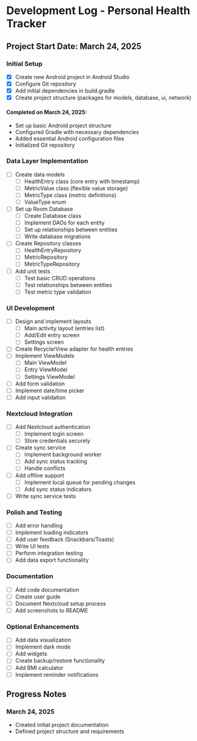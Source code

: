# Development Log - Personal Health Tracker

## Project Start Date: March 24, 2025

### Initial Setup
- [x] Create new Android project in Android Studio
- [x] Configure Git repository
- [x] Add initial dependencies in build.gradle
- [x] Create project structure (packages for models, database, ui, network)

#### Completed on March 24, 2025:
- Set up basic Android project structure
- Configured Gradle with necessary dependencies
- Added essential Android configuration files
- Initialized Git repository

### Data Layer Implementation
- [ ] Create data models
  - [ ] HealthEntry class (core entry with timestamp)
  - [ ] MetricValue class (flexible value storage)
  - [ ] MetricType class (metric definitions)
  - [ ] ValueType enum
- [ ] Set up Room Database
  - [ ] Create Database class
  - [ ] Implement DAOs for each entity
  - [ ] Set up relationships between entities
  - [ ] Write database migrations
- [ ] Create Repository classes
  - [ ] HealthEntryRepository
  - [ ] MetricRepository
  - [ ] MetricTypeRepository
- [ ] Add unit tests
  - [ ] Test basic CRUD operations
  - [ ] Test relationships between entities
  - [ ] Test metric type validation

### UI Development
- [ ] Design and implement layouts
  - [ ] Main activity layout (entries list)
  - [ ] Add/Edit entry screen
  - [ ] Settings screen
- [ ] Create RecyclerView adapter for health entries
- [ ] Implement ViewModels
  - [ ] Main ViewModel
  - [ ] Entry ViewModel
  - [ ] Settings ViewModel
- [ ] Add form validation
- [ ] Implement date/time picker
- [ ] Add input validation

### Nextcloud Integration
- [ ] Add Nextcloud authentication
  - [ ] Implement login screen
  - [ ] Store credentials securely
- [ ] Create sync service
  - [ ] Implement background worker
  - [ ] Add sync status tracking
  - [ ] Handle conflicts
- [ ] Add offline support
  - [ ] Implement local queue for pending changes
  - [ ] Add sync status indicators
- [ ] Write sync service tests

### Polish and Testing
- [ ] Add error handling
- [ ] Implement loading indicators
- [ ] Add user feedback (Snackbars/Toasts)
- [ ] Write UI tests
- [ ] Perform integration testing
- [ ] Add data export functionality

### Documentation
- [ ] Add code documentation
- [ ] Create user guide
- [ ] Document Nextcloud setup process
- [ ] Add screenshots to README

### Optional Enhancements
- [ ] Add data visualization
- [ ] Implement dark mode
- [ ] Add widgets
- [ ] Create backup/restore functionality
- [ ] Add BMI calculator
- [ ] Implement reminder notifications

## Progress Notes

### March 24, 2025
- Created initial project documentation
- Defined project structure and requirements
